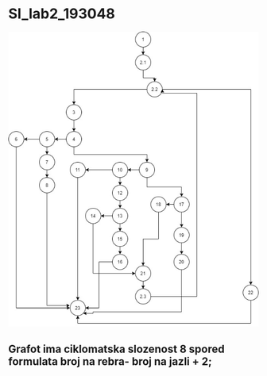 # SI_lab2_193048
![alt_text](https://github.com/katjaprodanova/SI_lab2_193048/blob/main/controlflowgraph.jpg)
## Grafot ima ciklomatska slozenost 8 spored formulata broj na rebra- broj na jazli + 2;
